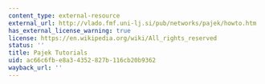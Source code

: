 ```yaml
---
content_type: external-resource
external_url: http://vlado.fmf.uni-lj.si/pub/networks/pajek/howto.htm
has_external_license_warning: true
license: https://en.wikipedia.org/wiki/All_rights_reserved
status: ''
title: Pajek Tutorials
uid: ac66c6fb-e8a3-4352-827b-116cb20b9362
wayback_url: ''
---
```

